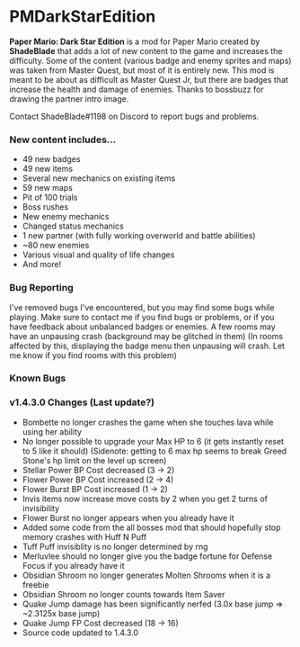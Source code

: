 # PMDarkStarEdition
**Paper Mario: Dark Star Edition** is a mod for Paper Mario created by **ShadeBlade** that adds a lot of new content to the game and increases the difficulty.
Some of the content (various badge and enemy sprites and maps) was taken from Master Quest, but most of it is entirely new.
This mod is meant to be about as difficult as Master Quest Jr, but there are badges that increase the health and damage of enemies.
Thanks to bossbuzz for drawing the partner intro image.

Contact ShadeBlade#1198 on Discord to report bugs and problems.

### **New content includes...**
- 49 new badges
- 49 new items
- Several new mechanics on existing items
- 59 new maps
- Pit of 100 trials
- Boss rushes
- New enemy mechanics
- Changed status mechanics
- 1 new partner (with fully working overworld and battle abilities)
- ~80 new enemies
- Various visual and quality of life changes
- And more!

### Bug Reporting
I've removed bugs I've encountered, but you may find some bugs while playing.
Make sure to contact me if you find bugs or problems, or if you have feedback about unbalanced badges or enemies.
A few rooms may have an unpausing crash (background may be glitched in them) (In rooms affected by this, displaying the badge menu then unpausing will crash. Let me know if you find rooms with this problem)

### Known Bugs


### v1.4.3.0 Changes (Last update?)
- Bombette no longer crashes the game when she touches lava while using her ability
- No longer possible to upgrade your Max HP to 6 (it gets instantly reset to 5 like it should) (Sidenote: getting to 6 max hp seems to break Greed Stone's hp limit on the level up screen)
- Stellar Power BP Cost decreased (3 -> 2)
- Flower Power BP Cost increased (2 -> 4)
- Flower Burst BP Cost increased (1 -> 2)
- Invis items now increase move costs by 2 when you get 2 turns of invisibility
- Flower Burst no longer appears when you already have it
- Added some code from the all bosses mod that should hopefully stop memory crashes with Huff N Puff
- Tuff Puff invisiblity is no longer determined by rng
- Merluvlee should no longer give you the badge fortune for Defense Focus if you already have it
- Obsidian Shroom no longer generates Molten Shrooms when it is a freebie
- Obsidian Shroom no longer counts towards Item Saver
- Quake Jump damage has been significantly nerfed (3.0x base jump => ~2.3125x base jump)
- Quake Jump FP Cost decreased (18 -> 16)
- Source code updated to 1.4.3.0